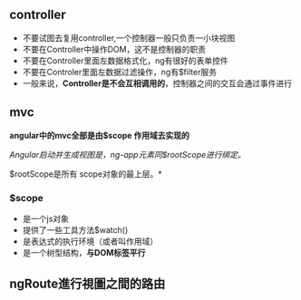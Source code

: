 ## controller

- 不要试图去复用controller,一个控制器一般只负责一小块视图
- 不要在Controller中操作DOM，这不是控制器的职责
- 不要在Controller里面左数据格式化，ng有很好的表单控件
- 不要在Controler里面左数据过滤操作，ng有$filter服务
- 一般来说，**Controller是不会互相调用的**，控制器之间的交互会通过事件进行





## mvc

**angular中的mvc全部是由$scope 作用域去实现的**



*Angular启动并生成视图是，ng-app元素同$rootScope进行绑定。*



$rootScope是所有 scope对象的最上层。*



### $scope

- 是一个js对象
- 提供了一些工具方法$watch()
- 是表达式的执行环境（或者叫作用域）
- 是一个树型结构，**与DOM标签平行**






## ngRoute進行視圖之間的路由

